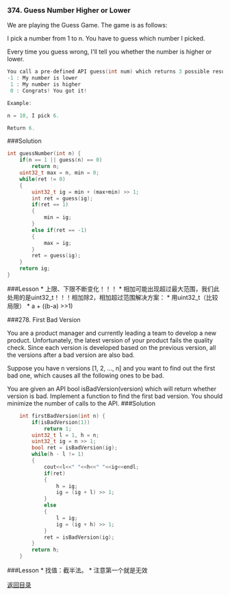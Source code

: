 ### 374. Guess Number Higher or Lower
We are playing the Guess Game. The game is as follows:

I pick a number from 1 to n. You have to guess which number I picked.

Every time you guess wrong, I'll tell you whether the number is higher or lower.
```C
You call a pre-defined API guess(int num) which returns 3 possible results (-1, 1, or 0):
-1 : My number is lower
 1 : My number is higher
 0 : Congrats! You got it!

Example:

n = 10, I pick 6.

Return 6.
```
###Solution
```C++
int guessNumber(int n) {
    if(n == 1 || guess(n) == 0) 
        return n;
    uint32_t max = n, min = 0;
    while(ret != 0)
    {
        uint32_t ig = min + (max+min) >> 1;
        int ret = guess(ig);
        if(ret == 1)
        {
            min = ig;
        }
        else if(ret == -1)
        {
            max = ig;
        }
        ret = guess(ig);
    }
    return ig;
}
```
###Lesson
* 
上限、下限不断变化！！！
* 
相加可能出现超过最大范围，我们此处用的是uint32_t！！！相加除2，相加超过范围解决方案：
    * 
用uint32_t（比较局限）
    * 
a + ((b-a) >>1)

###278. First Bad Version

You are a product manager and currently leading a team to develop a new product. Unfortunately, the latest version of your product fails the quality check. Since each version is developed based on the previous version, all the versions after a bad version are also bad.

Suppose you have n versions [1, 2, ..., n] and you want to find out the first bad one, which causes all the following ones to be bad.

You are given an API bool isBadVersion(version) which will return whether version is bad. Implement a function to find the first bad version. You should minimize the number of calls to the API. 
###Solution
```C++
    int firstBadVersion(int n) {
        if(isBadVersion(1))
            return 1;
        uint32_t l = 1, h = n;
        uint32_t ig = n >> 1;
        bool ret = isBadVersion(ig);
        while(h - l != 1)
        {
        	cout<<l<<" "<<h<<" "<<ig<<endl;
            if(ret)
            {
                h = ig;
                ig = (ig + l) >> 1;
            }
            else
            {
                l = ig;
                ig = (ig + h) >> 1;
            }
            ret = isBadVersion(ig);
        }
        return h;
    }
```
###Lesson
* 
找值：截半法。
* 
注意第一个就是无效

[返回目录](README.md)